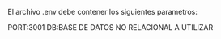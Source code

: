 El archivo .env debe contener los siguientes parametros:

  PORT:3001
  DB:BASE DE DATOS NO RELACIONAL A UTILIZAR

